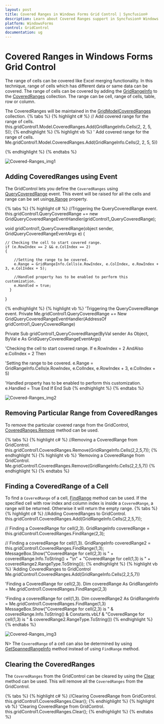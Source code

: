 ```yaml
---
layout: post
title: Covered Ranges in Windows Forms Grid Control | Syncfusion®
description: Learn about Covered Ranges support in Syncfusion® Windows Forms Grid Control, its elements and more details.
platform: WindowsForms
control: GridControl
documentation: ug
---
```


# Covered Ranges in Windows Forms Grid Control
The range of cells can be covered like Excel merging functionality. In this technique, range of cells which has different data or same data can be covered. The range of cells can be covered by adding the [GridRangeInfo](https://help.syncfusion.com/cr/windowsforms/Syncfusion.Windows.Forms.Grid.GridRangeInfo.html) to the [CoveredRanges](https://help.syncfusion.com/cr/windowsforms/Syncfusion.Windows.Forms.Grid.GridControl.html#Syncfusion_Windows_Forms_Grid_GridControl_CoveredRanges) collection. The range can be cell, range of cells, table, row or column.

The CoveredRanges will be maintained in the [GridModelCoveredRanges](https://help.syncfusion.com/cr/windowsforms/Syncfusion.Windows.Forms.Grid.GridModelCoveredRanges.html) collection.
{% tabs %}
{% highlight c# %}
// Add covered range for the range of cells.
this.gridControl1.Model.CoveredRanges.Add(GridRangeInfo.Cells(2, 2, 5, 5));
{% endhighlight %}
{% highlight vb %}
' Add covered range for the range of cells.
Me.gridControl1.Model.CoveredRanges.Add(GridRangeInfo.Cells(2, 2, 5, 5))

{% endhighlight %}
{% endtabs %}

![Covered-Ranges_img1](Covered-Ranges_images/Covered-Ranges_img1.jpeg)

## Adding CoveredRanges using Event
The GridControl lets you define the `CoveredRanges` using [QueryCoveredRange](https://help.syncfusion.com/cr/windowsforms/Syncfusion.Windows.Forms.Grid.GridControl.html) event.  This event will be raised for all the cells and range can be set using[e.Range](https://help.syncfusion.com/cr/windowsforms/Syncfusion.Windows.Forms.Grid.GridQueryCoveredRangeEventArgs.html#Syncfusion_Windows_Forms_Grid_GridQueryCoveredRangeEventArgs_Range) property.

{% tabs %}
{% highlight c# %}
//Triggering the QueryCoveredRange event.
this.gridControl1.QueryCoveredRange += new GridQueryCoveredRangeEventHandler(gridControl1_QueryCoveredRange);

void gridControl1_QueryCoveredRange(object sender, GridQueryCoveredRangeEventArgs e)
{
     
    // Checking the cell to start covered range.
    if (e.RowIndex == 2 && e.ColIndex == 2)
    {
          
        //Setting the range to be covered.
        e.Range = GridRangeInfo.Cells(e.RowIndex, e.ColIndex, e.RowIndex + 3, e.ColIndex + 5);
         
        //Handled property has to be enabled to perform this customization.
        e.Handled = true;
      }
 }

{% endhighlight %}
{% highlight vb %}
'Triggering the QueryCoveredRange event.
Private Me.gridControl1.QueryCoveredRange += New GridQueryCoveredRangeEventHandler(AddressOf gridControl1_QueryCoveredRange)

Private Sub gridControl1_QueryCoveredRange(ByVal sender As Object, ByVal e As GridQueryCoveredRangeEventArgs)

'Checking the cell to start covered range.
If e.RowIndex = 2 AndAlso e.ColIndex = 2 Then

'Setting the range to be covered.
e.Range = GridRangeInfo.Cells(e.RowIndex, e.ColIndex, e.RowIndex + 3, e.ColIndex + 5)
          
'Handled property has to be enabled to perform this customization.
e.Handled = True
End If
End Sub
{% endhighlight %}
{% endtabs %}

![Covered-Ranges_img2](Covered-Ranges_images/Covered-Ranges_img2.jpeg)

## Removing Particular Range from CoveredRanges
To remove the particular covered range from the GridControl, [CoveredRanges.Remove](https://help.syncfusion.com/cr/windowsforms/Syncfusion.Windows.Forms.Grid.GridModelCoveredRanges.html#Syncfusion_Windows_Forms_Grid_GridModelCoveredRanges_Remove_Syncfusion_Windows_Forms_Grid_GridRangeInfo_) method can be used. 

{% tabs %}
{% highlight c# %}
//Removing a CoveredRange from GridControl.
this.gridControl1.CoveredRanges.Remove(GridRangeInfo.Cells(2,2,5,7));
{% endhighlight %}
{% highlight vb %}
'Removing a CoveredRange from GridControl.
Me.gridControl1.CoveredRanges.Remove(GridRangeInfo.Cells(2,2,5,7))
{% endhighlight %}
{% endtabs %}
## Finding a CoveredRange of a Cell 
To find a `CoveredRange` of a cell, [FindRange](https://help.syncfusion.com/cr/windowsforms/Syncfusion.Windows.Forms.Grid.GridModelCoveredRanges.html#Syncfusion_Windows_Forms_Grid_GridModelCoveredRanges_FindRange_System_Int32_System_Int32_) method can be used. If the specified cell with row index and column index is inside a `CoveredRange`, a range will be returned. Otherwise it will return the empty range.
{% tabs %}
{% highlight c# %}
//Adding CoveredRanges to GridControl.
this.gridControl1.CoveredRanges.Add(GridRangeInfo.Cells(2,2,5,7));

// Finding a CoveredRange for cell(2,3).
GridRangeInfo coveredRange = this.gridControl1.CoveredRanges.FindRange(2,3);

// Finding a coveredRange for cell(1,3).
GridRangeInfo coveredRange2 = this.gridControl1.CoveredRanges.FindRange(1,3);
MessageBox.Show("CoveredRange for cell(2,3) is " + coveredRange.Info.ToString()
                + "\n" + "CoveredRange for cell(1,3) is " + coveredRange2.RangeType.ToString());
{% endhighlight %}
{% highlight vb %}
'Adding CoveredRanges to GridControl
Me.gridControl1.CoveredRanges.Add(GridRangeInfo.Cells(2,2,5,7))

'Finding a CoveredRange for cell(2,3).
Dim coveredRange As GridRangeInfo = Me.gridControl1.CoveredRanges.FindRange(2,3)

'Finding a coveredRange for cell(1,3).
Dim coveredRange2 As GridRangeInfo = Me.gridControl1.CoveredRanges.FindRange(1,3)
MessageBox.Show("CoveredRange for cell(2,3) is " & coveredRange.Info.ToString() & Constants.vbLf & "CoveredRange for cell(1,3) is " & coveredRange2.RangeType.ToString())
{% endhighlight %}
{% endtabs %}

![Covered-Ranges_img3](Covered-Ranges_images/Covered-Ranges_img3.jpeg)

N> The `CoveredRange` of a cell can also be determined by using [GetSpannedRangeInfo](/windowsforms/grid/managing-the-rows-and-columns#finding-covered-range-floating-range-or-merged-range-of-a-cell) method instead of using `FindRange` method. 

## Clearing the CoveredRanges
The `CoveredRanges` from the GridControl can be cleared by using the [Clear](https://help.syncfusion.com/cr/windowsforms/Syncfusion.Windows.Forms.Grid.GridModelCoveredRanges.html#Syncfusion_Windows_Forms_Grid_GridModelCoveredRanges_Clear) method can be used. This will remove all the `CoveredRanges` from the GridControl.

{% tabs %}
{% highlight c# %}
//Clearing CoveredRange from GridControl.
this.gridControl1.CoveredRanges.Clear();
{% endhighlight %}
{% highlight vb %}
'Clearing CoveredRange from GridControl.
this.gridControl1.CoveredRanges.Clear();
{% endhighlight %}
{% endtabs %}
